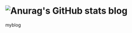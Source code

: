 ![Anurag's GitHub stats](https://github-readme-stats.vercel.app/api?username=brianzhang&hide=contribs,prs)
blog
====

myblog
